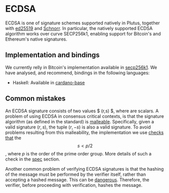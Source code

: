 # ECDSA

ECDSA is one of signature schemes supported natively in Plutus, together with [ed25519](./ed25519.md) and [Schnorr](./schnorr.md). In 
particular, the natively supported ECDSA algorithm works over curve SECP256k1, enabling support for Bitcoin's and Ethereum's native
signatures.

## Implementation and bindings
We currently relly in Bitcoin's implementation available in [secp256k1](https://github.com/bitcoin-core/secp256k1/blob/master/src/secp256k1.c#L444). 
We have analysed, and recommend, bindings in the following languages:

* Haskell: Available in [cardano-base](https://github.com/input-output-hk/cardano-base/blob/master/cardano-crypto-class/src/Cardano/Crypto/DSIGN/EcdsaSecp256k1.hs)

## Common mistakes
An ECDSA signature consists of two values $ (r,s) $, where are scalars. A problem of using ECDSA in consensus critical
contexts, is that the signature algorithm (as defined in the standard) is [malleable](https://bitcoin.stackexchange.com/questions/83408/in-ecdsa-why-is-r-%E2%88%92s-mod-n-complementary-to-r-).
Specifically, given a valid signature $(r, s)$, the tuple $(r, -s)$ is also a valid signature.
To avoid problems resulting from this malleability, the implementation we use [checks that](https://github.com/bitcoin-core/secp256k1/blob/master/src/secp256k1.c#L455) the $$ s < p/2$$, where $p$ is
the order of the prime order group. More details of such a check in the [spec](./../specs/ecdsa.md) section. 

Another common problem of verifying ECDSA signatures is that the hashing of the message must be performed
by the verifier itself, rather than accepting a hashed message. This can be [dangerous](https://bitcoin.stackexchange.com/a/81116/35586). 
Therefore, the verifier, before proceeding with verification, hashes the message.
